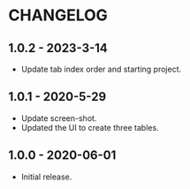 # CHANGELOG

## 1.0.2 - 2023-3-14

* Update tab index order and starting project.

## 1.0.1 - 2020-5-29

* Update screen-shot.
* Updated the UI to create three tables.

## 1.0.0 - 2020-06-01

* Initial release.
